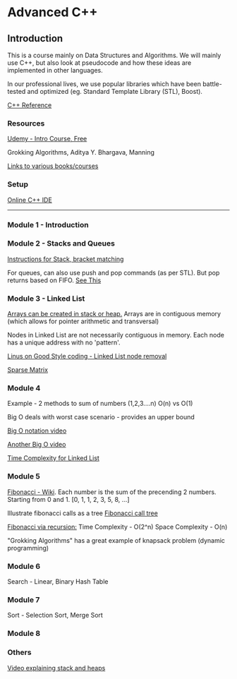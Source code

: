 # Advanced C++

## Introduction

This is a course mainly on Data Structures and Algorithms. We will mainly use C++, but also look at pseudocode and how these ideas are implemented in other languages.

In our professional lives, we use popular libraries which have been battle-tested and optimized (eg. Standard Template Library (STL), Boost). 

[C++ Reference](http://www.cplusplus.com/)

### Resources

[Udemy - Intro Course, Free](https://www.udemy.com/course/introduction-to-algorithms-and-data-structures-in-c/?LSNPUBID=JVFxdTr9V80&ranEAID=JVFxdTr9V80&ranMID=39197&ranSiteID=JVFxdTr9V80-QNEURc8Rd6BqCYC1bd8oTw)

Grokking Algorithms, Aditya Y. Bhargava, Manning

[Links to various books/courses](https://dev.to/javinpaul/top-10-free-books-and-courses-to-learn-data-structure-and-algorithms-in-2019-30gl)

### Setup
[Online C++ IDE](https://www.onlinegdb.com/online_c++_compiler)

---

### Module 1 - Introduction

### Module 2 - Stacks and Queues
[Instructions for Stack, bracket matching](https://www.geeksforgeeks.org/check-for-balanced-parentheses-in-an-expression/)

For queues, can also use push and pop commands (as per STL). But pop returns based on FIFO. [See This](http://www.cplusplus.com/reference/queue/queue/)

### Module 3 - Linked List
[Arrays can be created in stack or heap.](https://stackoverflow.com/questions/1598397/creating-array-of-objects-on-the-stack-and-heap) Arrays are in contiguous memory (which allows for pointer arithmetic and transversal)

Nodes in Linked List are not necessarily contiguous in memory. Each node has a unique address with no 'pattern'.

[Linus on Good Style coding - Linked List node removal](https://medium.com/@bartobri/applying-the-linus-tarvolds-good-taste-coding-requirement-99749f37684a)

[Sparse Matrix](https://www.geeksforgeeks.org/sparse-matrix-representation/)

### Module 4

Example - 2 methods to sum of numbers (1,2,3....n)
O(n) vs O(1)

Big O deals with worst case scenario - provides an upper bound

[Big O notation video](https://www.youtube.com/watch?v=D6xkbGLQesk)

[Another Big O video](https://www.youtube.com/watch?v=kS_gr2_-ws8)

[Time Complexity for Linked List](https://en.wikipedia.org/wiki/Linked_list)

### Module 5

[Fibonacci - Wiki](https://en.wikipedia.org/wiki/Fibonacci_number). Each number is the sum of the precending 2 numbers. Starting from 0 and 1.
[0, 1, 1, 2, 3, 5, 8, ...]

Illustrate fibonacci calls as a tree
[Fibonacci call tree](https://www.geeksforgeeks.org/program-for-nth-fibonacci-number/)

[Fibonacci via recursion:](https://medium.com/@syedtousifahmed/fibonacci-iterative-vs-recursive-5182d7783055)
Time Complexity - O(2^n)
Space Complexity - O(n)

"Grokking Algorithms" has a great example of knapsack problem (dynamic programming)

### Module 6

Search - Linear, Binary
Hash Table

### Module 7

Sort - Selection Sort, Merge Sort

### Module 8

### Others

[Video explaining stack and heaps](https://www.youtube.com/watch?v=_8-ht2AKyH4)

